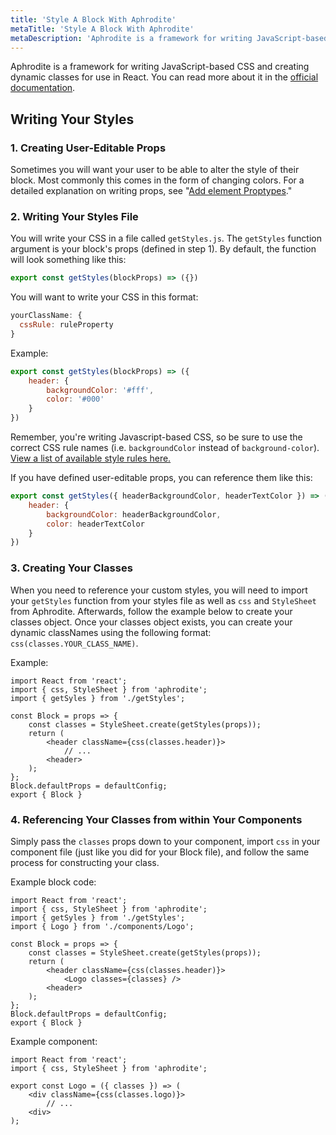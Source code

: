 ```yaml
---
title: 'Style A Block With Aphrodite'
metaTitle: 'Style A Block With Aphrodite'
metaDescription: 'Aphrodite is a framework for writing JavaScript-based CSS and creating dynamic classes for use in React. Learn how to use it when building in Element.'
---
```


Aphrodite is a framework for writing JavaScript-based CSS and creating dynamic classes for use in React. You can read more about it in the [official documentation](https://github.com/Khan/aphrodite).

## Writing Your Styles

### 1. Creating User-Editable Props

Sometimes you will want your user to be able to alter the style of their block. Most commonly this comes in the form of changing colors. For a detailed explanation on writing props, see "[Add element Proptypes](/how-to/proptypes)."

### 2. Writing Your Styles File

You will write your CSS in a file called `getStyles.js`. The `getStyles` function argument is your block's props (defined in step 1). By default, the function will look something like this:

```javascript
export const getStyles(blockProps) => ({})
```

You will want to write your CSS in this format:

```javascript
yourClassName: {
  cssRule: ruleProperty
}
```

Example:

```javascript
export const getStyles(blockProps) => ({
    header: {
        backgroundColor: '#fff',
        color: '#000'
    }
})
```

Remember, you're writing Javascript-based CSS, so be sure to use the correct CSS rule names (i.e. `backgroundColor` instead of `background-color`). [View a list of available style rules here.](https://www.w3schools.com/jsref/dom_obj_style.asp)

If you have defined user-editable props, you can reference them like this:

```javascript
export const getStyles({ headerBackgroundColor, headerTextColor }) => ({
    header: {
        backgroundColor: headerBackgroundColor,
        color: headerTextColor
    }
})
```

### 3. Creating Your Classes

When you need to reference your custom styles, you will need to import your `getStyles` function from your styles file as well as `css` and `StyleSheet` from Aphrodite. Afterwards, follow the example below to create your classes object. Once your classes object exists, you can create your dynamic classNames using the following format: `css(classes.YOUR_CLASS_NAME)`.

Example:

```javascriptx
import React from 'react';
import { css, StyleSheet } from 'aphrodite';
import { getSyles } from './getStyles';

const Block = props => {
    const classes = StyleSheet.create(getStyles(props));
    return (
        <header className={css(classes.header)}>
            // ...
        <header>
    );
};
Block.defaultProps = defaultConfig;
export { Block }
```

### 4. Referencing Your Classes from within Your Components

Simply pass the `classes` props down to your component, import `css` in your component file (just like you did for your Block file), and follow the same process for constructing your class.

Example block code:

```javascriptx
import React from 'react';
import { css, StyleSheet } from 'aphrodite';
import { getSyles } from './getStyles';
import { Logo } from './components/Logo';

const Block = props => {
    const classes = StyleSheet.create(getStyles(props));
    return (
        <header className={css(classes.header)}>
            <Logo classes={classes} />
        <header>
    );
};
Block.defaultProps = defaultConfig;
export { Block }
```

Example component:

```javascriptx
import React from 'react';
import { css, StyleSheet } from 'aphrodite';

export const Logo = ({ classes }) => (
    <div className={css(classes.logo)}>
        // ...
    <div>
);
```
